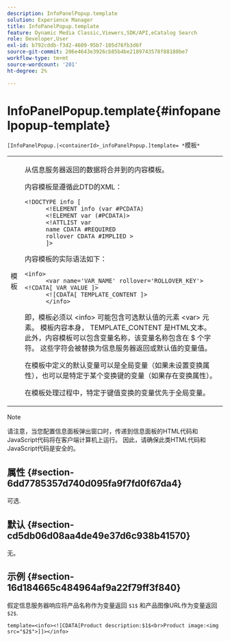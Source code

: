 ```yaml
---
description: InfoPanelPopup.template
solution: Experience Manager
title: InfoPanelPopup.template
feature: Dynamic Media Classic,Viewers,SDK/API,eCatalog Search
role: Developer,User
exl-id: b792cddb-f3d2-4609-95b7-105d76fb3d6f
source-git-commit: 206e4643e3926cb85b4be2189743578f88180be7
workflow-type: tm+mt
source-wordcount: '201'
ht-degree: 2%

---
```


# InfoPanelPopup.template{#infopanelpopup-template}

`[InfoPanelPopup.|<containerId>_infoPanelPopup.]template= *`模板`*`

<table id="table_A6B1B446A7AE4A4A8B552C07EC88E518"> 
 <tbody> 
  <tr> 
   <td> <p> <span class="codeph"><span class="varname"> 模板</span></span> </p> </td> 
   <td> <p>从信息服务器返回的数据将合并到的内容模板。 </p> <p>内容模板是遵循此DTD的XML： </p> <p> <code>&lt;!DOCTYPE&nbsp;info&nbsp;[
      &lt;!ELEMENT&nbsp;info&nbsp;(var&nbsp;#PCDATA)
      &lt;!ELEMENT&nbsp;var&nbsp;(#PCDATA)&gt;
      &lt;!ATTLIST&nbsp;var&nbsp;
      name&nbsp;CDATA&nbsp;#REQUIRED
      rollover&nbsp;CDATA&nbsp;#IMPLIED&nbsp;&gt;
      ]&gt;</code> </p> <p>内容模板的实际语法如下： </p> <p> <code>&lt;info&gt;
      &lt;var&nbsp;name='VAR_NAME'&nbsp;rollover='ROLLOVER_KEY'&gt;&lt;!CDATA[&nbsp;VAR_VALUE&nbsp;]&gt;
      &lt;![CDATA[&nbsp;TEMPLATE_CONTENT&nbsp;]&gt;
      &lt;/info&gt;</code> </p> <p>即，模板必须以 <span class="codeph"> &lt;info&gt;</span> 可能包含可选默认值的元素 <span class="codeph"> &lt;var&gt;</span> 元素。 模板内容本身， <span class="codeph"> TEMPLATE_CONTENT</span> 是HTML文本。 此外，内容模板可以包含变量名称，该变量名称包含在 <span class="codeph"> $</span> 个字符。 这些字符会被替换为信息服务器返回或默认值的变量值。 </p> <p>在模板中定义的默认变量可以是全局变量（如果未设置变换属性），也可以是特定于某个变换键的变量（如果存在变换属性）。 </p> <p>在模板处理过程中，特定于键值变换的变量优先于全局变量。 </p> </td> 
  </tr> 
 </tbody> 
</table>

>[!NOTE]
>
>请注意，当您配置信息面板弹出窗口时，传递到信息面板的HTML代码和JavaScript代码将在客户端计算机上运行。 因此，请确保此类HTML代码和JavaScript代码是安全的。

## 属性 {#section-6dd7785357d740d095fa9f7fd0f67da4}

可选.

## 默认 {#section-cd5db06d08aa4de49e37d6c938b41570}

无。

## 示例 {#section-16d184665c484964af9a22f79ff3f840}

假定信息服务器响应将产品名称作为变量返回 `$1$` 和产品图像URL作为变量返回 `$2$`.

`template=<info><![CDATA[Product description:$1$<br>Product image:<img src="$2$">]]></info>`
